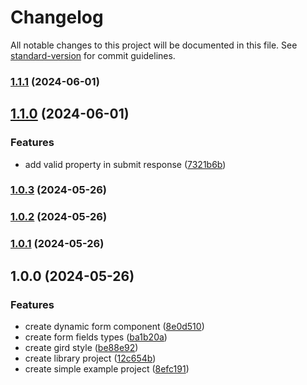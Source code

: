 # Changelog

All notable changes to this project will be documented in this file. See [standard-version](https://github.com/conventional-changelog/standard-version) for commit guidelines.

### [1.1.1](https://github.com/nvs-dynamic-form/ng-core/compare/v1.1.0...v1.1.1) (2024-06-01)

## [1.1.0](https://github.com/nvs-dynamic-form/ng-core/compare/v1.0.3...v1.1.0) (2024-06-01)


### Features

* add valid property in submit response ([7321b6b](https://github.com/nvs-dynamic-form/ng-core/commit/7321b6b20aef313ee2cafaa9b38997de54d8f7bc))

### [1.0.3](https://github.com/nvs-dynamic-form/ng-core/compare/v1.0.2...v1.0.3) (2024-05-26)

### [1.0.2](https://github.com/nvs-dynamic-form/ng-core/compare/v1.0.1...v1.0.2) (2024-05-26)

### [1.0.1](https://github.com/nvs-dynamic-form/ng-core/compare/v1.0.0...v1.0.1) (2024-05-26)

## 1.0.0 (2024-05-26)


### Features

* create dynamic form component ([8e0d510](https://github.com/nvs-dynamic-form/ng-core/commit/8e0d510c2829821c20348f71c2e121e8eca84e28))
* create form fields types ([ba1b20a](https://github.com/nvs-dynamic-form/ng-core/commit/ba1b20abde640c071e93442f19cc355a7804fb13))
* create gird style ([be88e92](https://github.com/nvs-dynamic-form/ng-core/commit/be88e92785377f1251508bc624ba80a321c52a6c))
* create library project ([12c654b](https://github.com/nvs-dynamic-form/ng-core/commit/12c654b52dc97e5f958eb854dc5fa4f95af28747))
* create simple example project ([8efc191](https://github.com/nvs-dynamic-form/ng-core/commit/8efc191442bd231031ff206dc41ef4e6dd811b5b))
